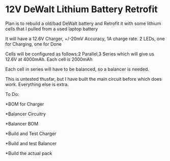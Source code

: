 # 12V DeWalt Lithium Battery Retrofit

Plan is to rebuild a old/bad DeWalt battery and Retrofit it with some lithium cells that I pulled from a used laptop battery

It will have a 12.6V Charger, +/-20mV Accuracy, 1A charge rate. 2 LEDs, one for Charging, one for Done

Cells will be configured as follows:2 Parallel,3 Series which will give us 12.6V at 4000mAh. Each cell is 2000mAh

Each cell in series will have to be balanced, so a balancer is needed. 

This is untested thusfar, but I have built the main circuit before which does work. Everything else is extra. 

To Do:

*BOM for Charger

*Balancer Circuitry

*Balancer BOM

*Build and Test Charger

*Build and test Balancer

*Build the actual pack

